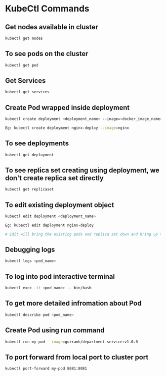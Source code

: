 # KubeCtl Commands

## Get nodes available in cluster

```sh
kubectl get nodes
```

## To see pods on the cluster

```sh
kubectl get pod
```

## Get Services

```sh
kubectl get services
```

## Create Pod wrapped inside deployment

```sh
kubectl create deployment <deployment_name> --image=<docker_image_name>

Eg: kubectl create deployment nginx-deploy --image=nginx
```

## To see deployments

```sh
kubectl get deployment
```

## To see replica set creating using deployment, we don't create replica set directly

```sh
kubectl get replicaset
```

## To edit existing deployment object

```sh
kubectl edit deployment <deployment_name>

Eg: kubectl edit deployment nginx-deploy

# Edit will bring the existing pods and replica set down and bring up the new pods and replica set with new configuration
```

## Debugging logs

```sh
kubectl logs <pod_name>
```

## To log into pod interactive terminal

```sh
kubectl exec -it <pod_name> -- bin/bash
```

## To get more detailed infromation about Pod

```sh
kubectl describe pod <pod_name>
```

## Create Pod using run command

```sh
kubectl run my-pod --image=gurramh/department-service:v1.0.0
```

## To port forward from local port to cluster port

```sh
kubectl port-forward my-pod 8081:8081
```


